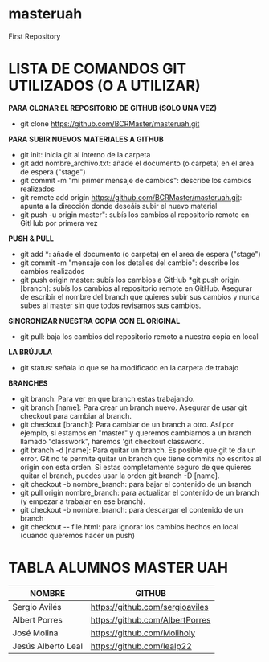 # masteruah

First Repository

LISTA DE COMANDOS GIT UTILIZADOS (O A UTILIZAR)
===============================================

**PARA CLONAR EL REPOSITORIO DE GITHUB (SÓLO UNA VEZ)**

- git clone https://github.com/BCRMaster/masteruah.git

**PARA SUBIR NUEVOS MATERIALES A GITHUB**

- git init: inicia git al interno de la carpeta
- git add nombre_archivo.txt: añade el documento (o carpeta) en el area de espera ("stage")
- git commit -m "mi primer mensaje de cambios": describe los cambios realizados
- git remote add origin https://github.com/BCRMaster/masteruah.git: apunta a la dirección donde deseáis subir el nuevo material
- git push -u origin master": subís los cambios al repositorio remote en GitHub por primera vez

**PUSH & PULL**

- git add *: añade el documento (o carpeta) en el area de espera ("stage")
- git commit -m "mensaje con los detalles del cambio": describe los cambios realizados
- git push origin master: subís los cambios a GitHub *git push origin [branch]: subís los cambios al repositorio remote en GitHub. Asegurar de escribir el nombre del branch que quieres subir sus cambios y nunca subes al master sin que todos revisamos sus cambios.

**SINCRONIZAR NUESTRA COPIA CON EL ORIGINAL**

- git pull: baja los cambios del repositorio remoto a nuestra copia en local

**LA BRÚJULA**

- git status: señala lo que se ha modificado en la carpeta de trabajo

**BRANCHES**

- git branch: Para ver en que branch estas trabajando.
- git branch [name]: Para crear un branch nuevo. Asegurar de usar git checkout para cambiar al branch.
- git checkout [branch]: Para cambiar de un branch a otro. Así por ejemplo, si estamos en "master" y queremos cambiarnos a un branch llamado "classwork", haremos 'git checkout classwork'.
- git branch -d [name]: Para quitar un branch. Es posible que git te da un error. Git no te permite quitar un branch que tiene commits no escritos al origin con esta orden. Si estas completamente seguro de que quieres quitar el branch, puedes usar la orden git branch -D [name].
- git checkout -b nombre_branch: para bajar el contenido de un branch
- git pull origin nombre_branch: para actualizar el contenido de un branch (y empezar a trabajar en ese branch).
- git checkout -b nombre_branch: para descargar el contenido de un branch
- git checkout -- file.html: para ignorar los cambios hechos en local (cuando queremos hacer un push)




TABLA ALUMNOS MASTER UAH
========================

|         NOMBRE         |                       GITHUB                      |
|------------------------|---------------------------------------------------|
|Sergio Avilés           |https://github.com/sergioaviles                    |
|Albert Porres           |https://github.com/AlbertPorres                    |
|José Molina             |https://github.com/Moliholy                        |
|Jesús Alberto Leal      |https://github.com/lealp22                         |

